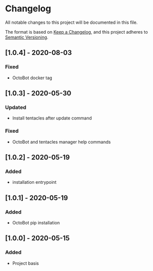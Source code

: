 # Changelog
All notable changes to this project will be documented in this file.

The format is based on [Keep a Changelog](https://keepachangelog.com/en/1.0.0/),
and this project adheres to [Semantic Versioning](https://semver.org/spec/v2.0.0.html).

## [1.0.4] - 2020-08-03
### Fixed
- OctoBot docker tag

## [1.0.3] - 2020-05-30
### Updated
- Install tentacles after update command
### Fixed
- OctoBot and tentacles manager help commands

## [1.0.2] - 2020-05-19
### Added
- installation entrypoint

## [1.0.1] - 2020-05-19
### Added
- OctoBot pip installation

## [1.0.0] - 2020-05-15
### Added
- Project basis
